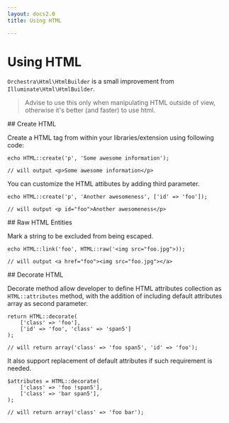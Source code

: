 ```yaml
---
layout: docs2.0
title: Using HTML

---
```


Using HTML
==============

<article id="introduction">

`Orchestra\Html\HtmlBuilder` is a small improvement from `Illuminate\Html\HtmlBuilder`.

> Advise to use this only when manipulating HTML outside of view, otherwise it's better (and faster) to use html.

</article>

<article id="create">
## Create HTML

Create a HTML tag from within your libraries/extension using following code:

	echo HTML::create('p', 'Some awesome information');
	
	// will output <p>Some awesome information</p>

You can customize the HTML attibutes by adding third parameter.

	echo HTML::create('p', 'Another awesomeness', ['id' => 'foo']);
	
	// will output <p id="foo">Another awesomeness</p>
	
</article>

<article id="raw">
## Raw HTML Entities

Mark a string to be excluded from being escaped.

	echo HTML::link('foo', HTML::raw('<img src="foo.jpg">));
	
	// will output <a href="foo"><img src="foo.jpg"></a>
</article>

<article id="decorate">
## Decorate HTML

Decorate method allow developer to define HTML attributes collection as `HTML::attributes` method, with the addition of including default attributes array as second parameter.

	return HTML::decorate(
    	['class' => 'foo'], 
    	['id' => 'foo', 'class' => 'span5']
	);
	
	// will return array('class' => 'foo span5', 'id' => 'foo');

It also support replacement of default attributes if such requirement is needed.

	$attributes = HTML::decorate(
	    ['class' => 'foo !span5'],
	    ['class' => 'bar span5'],
	);

	// will return array('class' => 'foo bar');

</article>